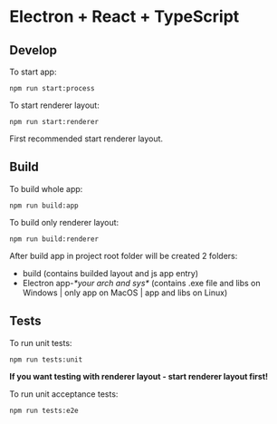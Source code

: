 # Electron + React + TypeScript

## Develop

To start app: 
```
npm run start:process
```

To start renderer layout: 
```
npm run start:renderer
```

First recommended start renderer layout.

## Build

To build whole app: 
```
npm run build:app
```

To build only renderer layout:
```
npm run build:renderer
```

After build app in project root folder will be created 2 folders:
- build (contains builded layout and js app entry)
- Electron app-*\*your arch and sys\** (contains .exe file and libs on Windows | only app on MacOS | app and libs on Linux)

## Tests

To run unit tests:
```
npm run tests:unit
```
**If you want testing with renderer layout - start renderer layout first!**

To run unit acceptance tests:
```
npm run tests:e2e
```

